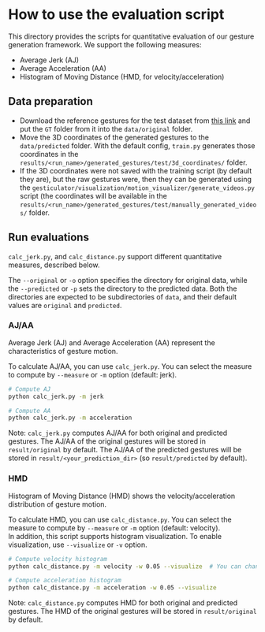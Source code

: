 # How to use the evaluation script

This directory provides the scripts for quantitative evaluation of our gesture generation framework. We support the following measures:
- Average Jerk (AJ)
- Average Acceleration (AA)
- Histogram of Moving Distance (HMD, for velocity/acceleration)

## Data preparation 
  - Download the reference gestures for the test dataset from [this link](https://kth.app.box.com/s/x1wiul1ajnggc89nvdqtvdh2udxtkk1a) and put the `GT` folder from it into the `data/original` folder.
  - Move the 3D coordinates of the generated gestures to the `data/predicted` folder. With the default config, `train.py` generates those coordinates in the `results/<run_name>/generated_gestures/test/3d_coordinates/` folder.
  - If the 3D coordinates were not saved with the training script (by default they are), but the raw gestures were, then they can be generated using the `gesticulator/visualization/motion_visualizer/generate_videos.py` script (the coordinates will be available in the `results/<run_name>/generated_gestures/test/manually_generated_videos/` folder. 

## Run evaluations

 `calc_jerk.py`, and `calc_distance.py` support different quantitative measures, described below.

The `--original` or `-o` option specifies the directory for original data, while the `--predicted` or `-p` sets the directory to the predicted data. Both the directories are expected to be subdirectories of `data`, and their default values are `original` and `predicted`.

### AJ/AA

Average Jerk (AJ) and Average Acceleration (AA) represent the characteristics of gesture motion.

To calculate AJ/AA, you can use `calc_jerk.py`.
You can select the measure to compute by `--measure` or `-m` option (default: jerk).

```sh
# Compute AJ
python calc_jerk.py -m jerk

# Compute AA
python calc_jerk.py -m acceleration
```

Note: `calc_jerk.py` computes AJ/AA for both original and predicted gestures. The AJ/AA of the original gestures will be stored in `result/original` by default. The AJ/AA of the predicted gestures will be stored in `result/<your_prediction_dir>` (so `result/predicted` by default).

### HMD

Histogram of Moving Distance (HMD) shows the velocity/acceleration distribution of gesture motion.

To calculate HMD, you can use `calc_distance.py`.
You can select the measure to compute by `--measure` or `-m` option (default: velocity).  
In addition, this script supports histogram visualization. To enable visualization, use `--visualize` or `-v` option.

```sh
# Compute velocity histogram
python calc_distance.py -m velocity -w 0.05 --visualize  # You can change the bin width of the histogram

# Compute acceleration histogram
python calc_distance.py -m acceleration -w 0.05 --visualize
```

Note: `calc_distance.py` computes HMD for both original and predicted gestures. The HMD of the original gestures will be stored in `result/original` by default.
